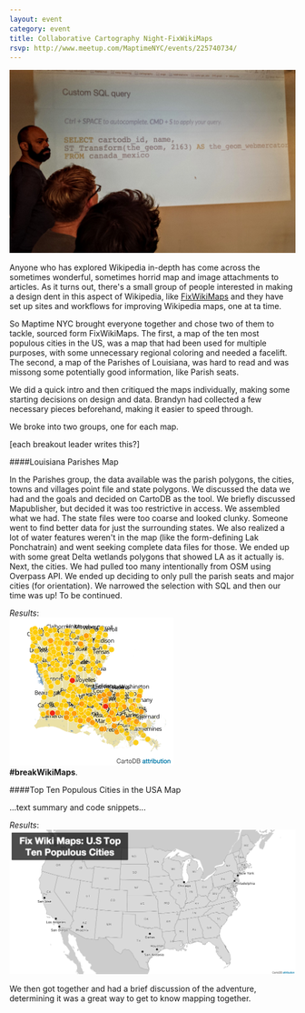 ```yaml
---
layout: event
category: event
title: Collaborative Cartography Night-FixWikiMaps
rsvp: http://www.meetup.com/MaptimeNYC/events/225740734/
---
```


![Collaborative SQL](/img/2015-10-07/20151007_205519.jpg)  

Anyone who has explored Wikipedia in-depth has come across the sometimes wonderful, sometimes horrid map and image attachments to articles. As it turns out, there's a small group of people interested in making a design dent in this aspect of Wikipedia, like [FixWikiMaps](http://fixwikimaps.tumblr.com) and they have set up sites and workflows for improving Wikipedia maps, one at ta time. 

So Maptime NYC brought everyone together and chose two of them to tackle, sourced form FixWikiMaps. The first, a map of the ten most populous cities in the US, was a map that had been used for multiple purposes, with some unnecessary regional coloring and needed a facelift. The second, a map of the Parishes of Louisiana, was hard to read and was missong some potentially good information, like Parish seats. 

We did a quick intro and then critiqued the maps individually, making some starting decisions on design and data. Brandyn had collected a few necessary pieces beforehand, making it easier to speed through. 

We broke into two groups, one for each map. 

[each breakout leader writes this?]

####Louisiana Parishes Map  

In the Parishes group, the data available was the parish polygons, the cities, towns and villages point file and state polygons. We discussed the data we had and the goals and decided on CartoDB as the tool. We briefly discussed Mapublisher, but decided it was too restrictive in access. We assembled what we had. The state files were too coarse and looked clunky. Someone went to find better data for just the surrounding states. We also realized a lot of water features weren't in the map (like the form-defining Lak Ponchatrain) and went seeking complete data files for those. We ended up with some great Delta wetlands polygons that showed LA as it actually is. Next, the cities. We had pulled too many intentionally from OSM using Overpass API. We ended up deciding to only pull the parish seats and major cities (for orientation). We narrowed the selection with SQL and then our time was up! To be continued.  

*Results*:  
![](/img/2015-10-07/parishes_afterMaptime.png)  
**#breakWikiMaps**.

####Top Ten Populous Cities in the USA Map  

...text summary and code snippets...  

*Results*:  
![](/img/2015-10-07/top-ten-us-populous-cities.png)

We then got together and had a brief discussion of the adventure, determining it was a great way to get to know mapping together. 




